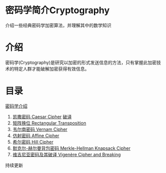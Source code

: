 # 密码学简介Cryptography
介绍一些经典密码学加密算法，并理解其中的数学知识

# 介绍
密码学(Cryptography)是研究以加密的形式发送信息的方法，只有掌握此加密技术的特定人群才能破解加密获得有效信息。

# 目录

[密码学介绍](https://github.com/ethanliuzhuo/Cryptography/blob/main/%E5%86%85%E5%AE%B9/%E5%AF%86%E7%A0%81%E5%AD%A6%E7%AE%80%E4%BB%8B.pdf)

1. [凯撒密码 Caesar Cipher](https://github.com/ethanliuzhuo/Cryptography/blob/main/%E5%86%85%E5%AE%B9/1%E5%87%AF%E6%92%92%E5%AF%86%E7%A0%81.pdf) [破译](https://github.com/ethanliuzhuo/Cryptography/blob/main/%E5%86%85%E5%AE%B9/7%E7%BB%B4%E5%90%89%E5%B0%BC%E4%BA%9A%E5%AF%86%E7%A0%81%E5%8F%8A%E5%85%B6%E7%A0%B4%E8%AF%91.pdf)
2. [矩阵换位 Rectangular Transposition](https://github.com/ethanliuzhuo/Cryptography/blob/main/%E5%86%85%E5%AE%B9/2%E7%9F%A9%E9%98%B5%E6%8D%A2%E4%BD%8D.pdf)
3. [韦尔南密码 Vernam Cipher](https://github.com/ethanliuzhuo/Cryptography/blob/main/%E5%86%85%E5%AE%B9/3%E9%9F%A6%E5%B0%94%E5%8D%97%E5%AF%86%E7%A0%81.pdf)
4. [仿射密码 Affine Cipher](https://github.com/ethanliuzhuo/Cryptography/blob/main/%E5%86%85%E5%AE%B9/4%E4%BB%BF%E5%B0%84%E5%AF%86%E7%A0%81.pdf)
5. [希尔密码 Hill Cipher](https://github.com/ethanliuzhuo/Cryptography/blob/main/%E5%86%85%E5%AE%B9/5%E5%B8%8C%E5%B0%94%E5%AF%86%E7%A0%81.pdf)
6. [默克尔-赫尔曼背包密码 Merkle-Hellman Knapsack Cipher](https://github.com/ethanliuzhuo/Cryptography/blob/main/%E5%86%85%E5%AE%B9/6%E9%BB%98%E5%85%8B%E5%B0%94-%E8%B5%AB%E5%B0%94%E6%9B%BC%E8%83%8C%E5%8C%85%E5%AF%86%E7%A0%81.pdf)
7. [维吉尼亚密码及其破译 Vigenère Cipher and Breaking](https://github.com/ethanliuzhuo/Cryptography/blob/main/%E5%86%85%E5%AE%B9/7%E7%BB%B4%E5%90%89%E5%B0%BC%E4%BA%9A%E5%AF%86%E7%A0%81%E5%8F%8A%E5%85%B6%E7%A0%B4%E8%AF%91.pdf)

持续更新
